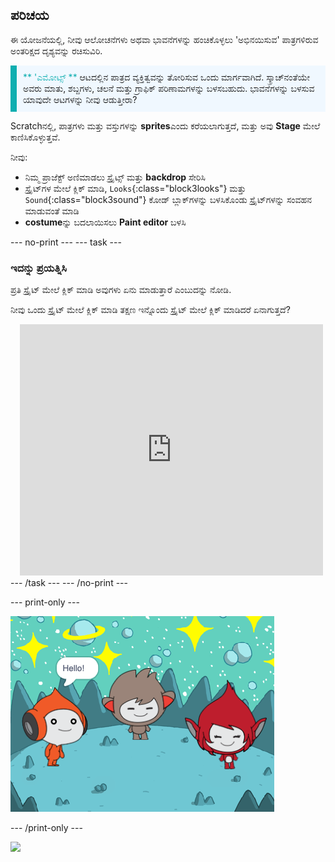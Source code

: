 ## ಪರಿಚಯ

ಈ ಯೋಜನೆಯಲ್ಲಿ, ನೀವು ಆಲೋಚನೆಗಳು ಅಥವಾ ಭಾವನೆಗಳನ್ನು ಹಂಚಿಕೊಳ್ಳಲು 'ಅಭಿನಯಿಸುವ' ಪಾತ್ರಗಳಿರುವ ಅಂತರಿಕ್ಷದ ದೃಶ್ಯವನ್ನು ರಚಿಸುವಿರಿ.

<p style="border-left: solid; border-width:10px; border-color: #0faeb0; background-color: aliceblue; padding: 10px;">
<span style="color: #0faeb0">** 'ಎಮೋಟ್ಸ್ **</span> ಆಟದಲ್ಲಿನ ಪಾತ್ರದ ವ್ಯಕ್ತಿತ್ವವನ್ನು ತೋರಿಸುವ ಒಂದು ಮಾರ್ಗವಾಗಿದೆ. ಸ್ಕ್ರಾಚ್‌ನಂತೆಯೇ ಅವರು ಮಾತು, ಶಬ್ದಗಳು, ಚಲನೆ ಮತ್ತು ಗ್ರಾಫಿಕ್ ಪರಿಣಾಮಗಳನ್ನು ಬಳಸಬಹುದು. ಭಾವನೆಗಳನ್ನು ಬಳಸುವ ಯಾವುದೇ ಆಟಗಳನ್ನು ನೀವು ಆಡುತ್ತೀರಾ?
</p>

Scratchನಲ್ಲಿ, ಪಾತ್ರಗಳು ಮತ್ತು ವಸ್ತುಗಳನ್ನು **sprites**ಎಂದು ಕರೆಯಲಾಗುತ್ತದೆ, ಮತ್ತು ಅವು **Stage** ಮೇಲೆ ಕಾಣಿಸಿಕೊಳ್ಳುತ್ತವೆ.

ನೀವು:
+ ನಿಮ್ಮ ಪ್ರಾಜೆಕ್ಟ್ ಅಣಿಮಾಡಲು ಸ್ಪ್ರೈಟ್ಸ್ ಮತ್ತು **backdrop** ಸೇರಿಸಿ
+ ಸ್ಪ್ರೈಟ್‌ಗಳ ಮೇಲೆ ಕ್ಲಿಕ್ ಮಾಡಿ, `Looks`{:class="block3looks"} ಮತ್ತು `Sound`{:class="block3sound"} ಕೋಡ್ ಬ್ಲಾಕ್‌ಗಳನ್ನು ಬಳಸಿಕೊಂಡು ಸ್ಪ್ರೈಟ್‌ಗಳನ್ನು ಸಂವಹನ ಮಾಡುವಂತೆ ಮಾಡಿ
+ **costume**ನ್ನು ಬದಲಾಯಿಸಲು **Paint editor** ಬಳಸಿ

--- no-print --- --- task ---
### ಇದನ್ನು ಪ್ರಯತ್ನಿಸಿ
<div style="display: flex; flex-wrap: wrap">
<div style="flex-basis: 175px; flex-grow: 1">  
ಪ್ರತಿ ಸ್ಪ್ರೈಟ್ ಮೇಲೆ ಕ್ಲಿಕ್ ಮಾಡಿ ಅವುಗಳು ಏನು ಮಾಡುತ್ತಾರೆ ಎಂಬುದನ್ನು ನೋಡಿ. 

ನೀವು ಒಂದು ಸ್ಪ್ರೈಟ್ ಮೇಲೆ ಕ್ಲಿಕ್ ಮಾಡಿ ತಕ್ಷಣ ಇನ್ನೊಂದು ಸ್ಪ್ರೈಟ್ ಮೇಲೆ ಕ್ಲಿಕ್ ಮಾಡಿದರೆ ಏನಾಗುತ್ತದೆ?
</div>
<div class="scratch-preview" style="margin-left: 15px;">
  <iframe allowtransparency="true" width="485" height="402" src="https://scratch.mit.edu/projects/embed/485673032/?autostart=false" frameborder="0"></iframe>
</div>
</div>
--- /task --- --- /no-print ---

--- print-only ---

![ಪೂರ್ಣಗೊಂಡ ಯೋಜನೆ.](images/showcase_static.png)

--- /print-only ---

![](https://code.org/api/hour/begin_raspi_space.png)

